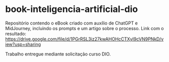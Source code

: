 # book-inteligencia-artificial-dio
Repositório contendo o eBook criado com auxílio de ChatGPT e MidJourney, incluindo os prompts e um artigo sobre o processo.
Link com o resultado:  https://drive.google.com/file/d/1PGrRSL3iz27kwAHOHcCTXyI9cVN9PNkD/view?usp=sharing

Trabalho entregue mediante solicitação curso DIO.
